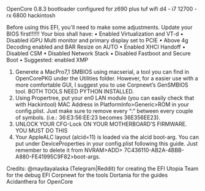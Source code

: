 OpenCore 0.8.3 bootloader configured for z690 plus tuf wifi d4 - i7 12700 - rx 6800 hackintosh

Before using this EFI, you'll need to make some adjustments.
Update your BIOS first!!!!!! Your bios shall have:
•	Enabled Virtualization and VT-d
•	Disabled iGPU Multi monitor and primary display set to PCIE
•	Above 4g Decoding enabled and BAR Resize on AUTO
•	Enabled XHCI Handoff
•	Disabled CSM
•	Disabled Network Stack
•	Disabled Fastboot and Secure Boot
•	Suggested: enabled XMP

1.	Generete a MacPro7,1 SMBIOS using macserial, a tool you can find in OpenCorePKG under the Utilities folder. However, for a easier use with a more comfortable GUI, I suggest you to use Corpnewt’s GenSMBIOS tool.
BOTH TOOLS NEED PYTHON INSTALLED.
2.	Using Propertree, put your en0 LAN module (you can easily check that with Hackintool) MAC Address in PlatformInfo>Generic>ROM in your config.plist. Just make sure to remove every “:” between every couple of symbols. (i.e.: 36:E3:56:EE:23 becomes 36E356EE23).
3.	UNLOCK YOUR CFG-Lock ON YOUR MOTHERBOARD’S FIRMWARE. YOU MUST DO THIS
4.	Your AppleALC layout (alcid=11) is loaded via the alcid boot-arg. You can put under DeviceProperties in your config.plist following this guide. Just remember to delete it from NVRAM>ADD> 7C436110-AB2A-4BBB-A880-FE41995C9F82>boot-args.

Credits:
@maydayalaska (Telegram|Reddit) for creating the EFI
Utopia Team for the debug EFI
Corpnewt for the tools
Dortania for the guides
Acidanthera for OpenCore
